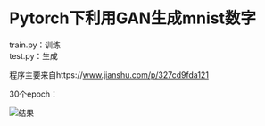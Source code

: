 # Pytorch下利用GAN生成mnist数字

train.py：训练   
test.py：生成  

程序主要来自https://www.jianshu.com/p/327cd9fda121

30个epoch：

![结果](https://github.com/Lu-tju/tutorial/blob/master/GAN_MINIST/Figure_2.png)
